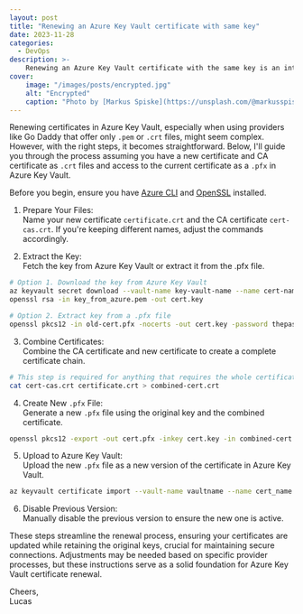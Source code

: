 ```yaml
---
layout: post
title: "Renewing an Azure Key Vault certificate with same key"
date: 2023-11-28
categories:
  - DevOps
description: >-
    Renewing an Azure Key Vault certificate with the same key is an interesting process, let's review it in this post.
cover:
    image: "/images/posts/encrypted.jpg"
    alt: "Encrypted"
    caption: "Photo by [Markus Spiske](https://unsplash.com/@markusspiske?utm_content=creditCopyText&utm_medium=referral&utm_source=unsplash) on [Unsplash](https://unsplash.com/photos/matrix-movie-still-iar-afB0QQw?utm_content=creditCopyText&utm_medium=referral&utm_source=unsplash)"
---
```


Renewing certificates in Azure Key Vault, especially when using providers like Go Daddy that offer only `.pem` or `.crt` files, might seem complex. However, with the right steps, it becomes straightforward. Below, I'll guide you through the process assuming you have a new certificate and CA certificate as `.crt` files and access to the current certificate as a `.pfx` in Azure Key Vault.

Before you begin, ensure you have [Azure CLI](https://learn.microsoft.com/en-us/cli/azure/) and [OpenSSL](https://www.openssl.org/) installed.

1. Prepare Your Files:\
Name your new certificate `certificate.crt` and the CA certificate `cert-cas.crt`. If you're keeping different names, adjust the commands accordingly.

2. Extract the Key:\
Fetch the key from Azure Key Vault or extract it from the .pfx file.

```bash
# Option 1. Download the key from Azure Key Vault
az keyvault secret download --vault-name key-vault-name --name cert-name --file key_from_azure.pem --encoding base64
openssl rsa -in key_from_azure.pem -out cert.key

# Option 2. Extract key from a .pfx file
openssl pkcs12 -in old-cert.pfx -nocerts -out cert.key -password thepassword
```

3. Combine Certificates:\
Combine the CA certificate and new certificate to create a complete certificate chain.

```bash
# This step is required for anything that requires the whole certificate chain like Azure App Gateway.
cat cert-cas.crt certificate.crt > combined-cert.crt
```

4. Create New `.pfx` File:\
Generate a new `.pfx` file using the original key and the combined certificate.

```bash
openssl pkcs12 -export -out cert.pfx -inkey cert.key -in combined-cert.crt -password thepassword
```

5. Upload to Azure Key Vault:\
Upload the new `.pfx` file as a new version of the certificate in Azure Key Vault.

```bash
az keyvault certificate import --vault-name vaultname --name cert_name --file cert.pfx --password thepassword
```

6. Disable Previous Version:\
Manually disable the previous version to ensure the new one is active.

These steps streamline the renewal process, ensuring your certificates are updated while retaining the original keys, crucial for maintaining secure connections. Adjustments may be needed based on specific provider processes, but these instructions serve as a solid foundation for Azure Key Vault certificate renewal.

Cheers,\
Lucas